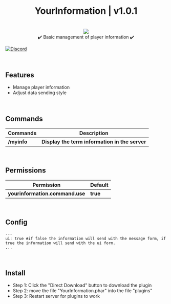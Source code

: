 <div align="center">
<h1>YourInformation | v1.0.1<h1>
</div>
<p align="center">
<a href="https://poggit.pmmp.io/p/YourInformation"><img src="https://poggit.pmmp.io/shield.state/YourInformation">
</a>
<br>
✔️ Basic management of player information ✔️


[![Discord](https://img.shields.io/discord/965662639168569394.svg?label=&logo=discord&logoColor=ffffff&color=7389D8&labelColor=6A7EC2)](https://discord.gg/34PC5u9W)
</p>

<br>

## Features
- Manage player information
- Adjust data sending style

<br>

## Commands
| **Commands** | **Description** |
| --- | --- |
| **/myinfo** | **Display the term information in the server** |

<br>

## Permissions
| **Permission** | **Default** |
| --- | --- |
| **yourinformation.command.use** | **true** |
	
<br>

## Config
```
---
ui: true #if false the information will send with the message form, if true the information will send with the ui form.
...
```

<br>

## Install
- Step 1: Click the "Direct Download" button to download the plugin
- Step 2: move the file "YourInformation.phar" into the file "plugins"
- Step 3: Restart server for plugins to work
